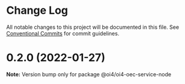 # Change Log

All notable changes to this project will be documented in this file.
See [Conventional Commits](https://conventionalcommits.org) for commit guidelines.

# 0.2.0 (2022-01-27)

**Note:** Version bump only for package @oi4/oi4-oec-service-node
